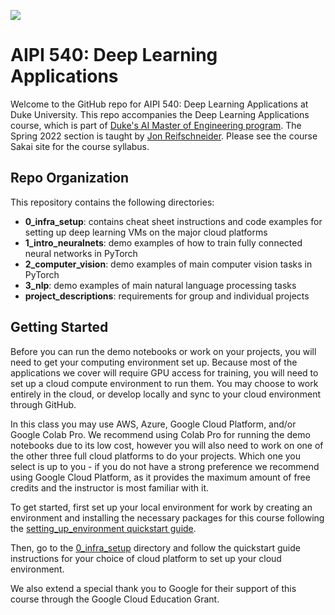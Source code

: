 ![](https://storage.googleapis.com/aipi_datasets/Duke-AIPI-Logo.png)

# AIPI 540: Deep Learning Applications 
Welcome to the GitHub repo for AIPI 540: Deep Learning Applications at Duke University.  This repo accompanies the Deep Learning Applications course, which is part of [Duke's AI Master of Engineering program](ai.meng.duke.edu).  The Spring 2022 section is taught by [Jon Reifschneider](https://ai.meng.duke.edu/faculty/jon-reifschneider).  Please see the course Sakai site for the course syllabus.

## Repo Organization
This repository contains the following directories:  
- **0_infra_setup**: contains cheat sheet instructions and code examples for setting up deep learning VMs on the major cloud platforms
- **1_intro_neuralnets**: demo examples of how to train fully connected neural networks in PyTorch  
- **2_computer_vision**: demo examples of main computer vision tasks in PyTorch  
- **3_nlp**: demo examples of main natural language processing tasks 
- **project_descriptions**: requirements for group and individual projects

## Getting Started
Before you can run the demo notebooks or work on your projects, you will need to get your computing environment set up.  Because most of the applications we cover will require GPU access for training, you will need to set up a cloud compute environment to run them.  You may choose to work entirely in the cloud, or develop locally and sync to your cloud environment through GitHub.

In this class you may use AWS, Azure, Google Cloud Platform, and/or Google Colab Pro.  We recommend using Colab Pro for running the demo notebooks due to its low cost, however you will also need to work on one of the other three full cloud platforms to do your projects.  Which one you select is up to you - if you do not have a strong preference we recommend using Google Cloud Platform, as it provides the maximum amount of free credits and the instructor is most familiar with it.

To get started, first set up your local environment for work by creating an environment and installing the necessary packages for this course following the [setting_up_environment quickstart guide](https://github.com/AIPI540/AIPI540-Deep-Learning-Applications/blob/main/0_infra_setup/setting_up_environment.md).

Then, go to the [0_infra_setup](https://github.com/AIPI540/AIPI540-Deep-Learning-Applications/tree/main/0_infra_setup) directory and follow the quickstart guide instructions for your choice of cloud platform to set up your cloud environment.

We also extend a special thank you to Google for their support of this course through the Google Cloud Education Grant.







